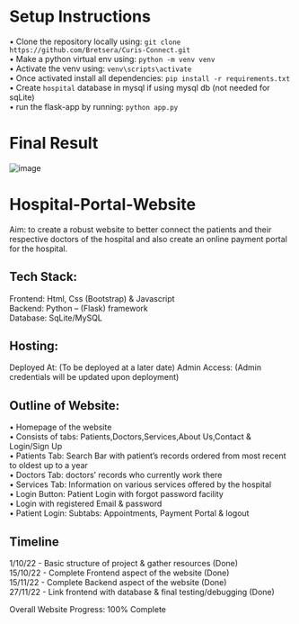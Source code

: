 # Setup Instructions
• Clone the repository locally using: `git clone https://github.com/Bretsera/Curis-Connect.git`    
• Make a python virtual env using: `python -m venv venv`    
• Activate the venv using: `venv\scripts\activate`    
• Once activated install all dependencies: `pip install -r requirements.txt`  
• Create `hospital` database in mysql if using mysql db (not needed for sqLite)    
• run the flask-app by running: `python app.py`  

# Final Result
![image](https://user-images.githubusercontent.com/84141920/201469032-999ecd84-35ae-47ba-ae5f-30cdd47b522d.png)

# Hospital-Portal-Website
Aim: to create a robust website to better connect the patients and their respective doctors of the hospital and also create an online payment portal for the hospital.  
## Tech Stack:  
Frontend: Html, Css (Bootstrap) & Javascript   
Backend: Python – (Flask) framework     
Database: SqLite/MySQL    
## Hosting: 
Deployed At: (To be deployed at a later date)
Admin Access: (Admin credentials will be updated upon deployment)

## Outline of Website:
•	Homepage of the website  
•	Consists of tabs: Patients,Doctors,Services,About Us,Contact & Login/Sign Up   
•	Patients Tab: Search Bar with patient’s records ordered from most recent to oldest up to a year  
•	Doctors Tab: doctors’ records who currently work there  
•	Services Tab: Information on various services offered by the hospital  
•	Login Button: Patient Login with forgot password facility    
•	Login with registered Email & password   
•	Patient Login: Subtabs: Appointments, Payment Portal & logout  

## Timeline
1/10/22  - Basic structure of project & gather resources (Done)    
15/10/22 - Complete Frontend aspect of the website (Done)    
15/11/22 - Complete Backend aspect of the website (Done)    
27/11/22 - Link frontend with database & final testing/debugging (Done)  

Overall Website Progress: 100% Complete  
